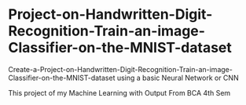 # Project-on-Handwritten-Digit-Recognition-Train-an-image-Classifier-on-the-MNIST-dataset

Create-a-Project-on-Handwritten-Digit-Recognition-Train-an-image-Classifier-on-the-MNIST-dataset using a basic
Neural Network or CNN 

This project of my Machine Learning with Output From BCA 4th Sem 




